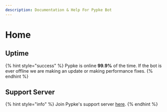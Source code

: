 ```yaml
---
description: Documentation & Help For Pypke Bot
---
```


# Home

## Uptime

{% hint style="success" %}
Pypke is online **99.9%** of the time. If the bot is ever offline we are making an update or making performance fixes.
{% endhint %}

## Support Server

{% hint style="info" %}
Join Pypke's support server [here](https://dsc.gg/mrnatural).
{% endhint %}



